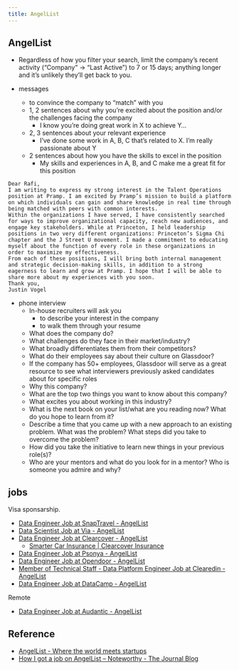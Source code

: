 ```yaml
---
title: AngelList
---
```


## AngelList
* Regardless of how you filter your search, limit the company’s recent activity (“Company” → “Last Active”) to 7 or 15 days; anything longer and it’s unlikely they’ll get back to you.

* messages
    * to convince the company to “match” with you
    * 1, 2 sentences about why you’re excited about the position and/or the challenges facing the company 
        * I know you’re doing great work in X to achieve Y…
    * 2, 3 sentences about your relevant experience
        * I’ve done some work in A, B, C that’s related to X. I’m really passionate about Y
    * 2 sentences about how you have the skills to excel in the position
        * My skills and experiences in A, B, and C make me a great fit for this position

```
Dear Rafi,
I am writing to express my strong interest in the Talent Operations position at Pramp. I am excited by Pramp’s mission to build a platform on which individuals can gain and share knowledge in real time through being matched with peers with common interests.
Within the organizations I have served, I have consistently searched for ways to improve organizational capacity, reach new audiences, and engage key stakeholders. While at Princeton, I held leadership positions in two very different organizations: Princeton’s Sigma Chi chapter and the J Street U movement. I made a commitment to educating myself about the function of every role in these organizations in order to maximize my effectiveness.
From each of these positions, I will bring both internal management and strategic decision-making skills, in addition to a strong eagerness to learn and grow at Pramp. I hope that I will be able to share more about my experiences with you soon.
Thank you,
Justin Vogel
```

* phone interview
    * In-house recruiters will ask you
        * to describe your interest in the company
        * to walk them through your resume
    * What does the company do?
    * What challenges do they face in their market/industry?
    * What broadly differentiates them from their competitors?
    * What do their employees say about their culture on Glassdoor?
    * If the company has 50+ employees, Glassdoor will serve as a great resource to see what interviewers previously asked candidates about for specific roles
    * Why this company?
    * What are the top two things you want to know about this company?
    * What excites you about working in this industry?
    * What is the next book on your list/what are you reading now? What do you hope to learn from it?
    * Describe a time that you came up with a new approach to an existing problem. What was the problem? What steps did you take to overcome the problem?
    * How did you take the initiative to learn new things in your previous role(s)?
    * Who are your mentors and what do you look for in a mentor? Who is someone you admire and why?

## jobs
Visa sponsarship.

* [Data Engineer Job at SnapTravel \- AngelList](https://angel.co/snaptravel/jobs/385374-data-engineer)
* [Data Scientist Job at Via - AngelList](https://angel.co/via-10/jobs/114857-data-scientist?src=rec)
* [Data Engineer Job at Clearcover - AngelList](https://angel.co/clearcover/jobs/373305-data-engineer)
    * [Smarter Car Insurance | Clearcover Insurance](https://clearcover.com/)
* [Data Engineer Job at Psonya - AngelList](https://angel.co/psonya/jobs/275190-data-engineer)
* [Data Engineer Job at Opendoor - AngelList](https://angel.co/opendoor/jobs/290258-data-engineer)
* [Member of Technical Staff - Data Platform Engineer Job at Clearedin - AngelList](https://angel.co/clearedin/jobs/323330-member-of-technical-staff-data-platform-engineer)
* [Data Engineer Job at DataCamp - AngelList](https://angel.co/datacamp/jobs/215639-data-engineer)


Remote

* [Data Engineer Job at Audantic - AngelList](https://angel.co/audantic-1/jobs/352286-data-engineer)

## Reference
* [AngelList - Where the world meets startups](https://angel.co/?ref=nav)
* [How I got a job on AngelList – Noteworthy \- The Journal Blog](https://blog.usejournal.com/how-i-got-a-job-on-angellist-99506dfca421)
